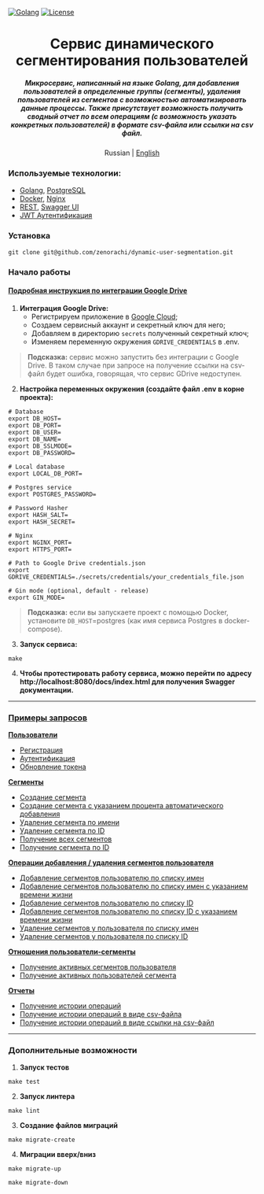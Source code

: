 [![Golang](https://img.shields.io/badge/Go-v1.21-EEEEEE?logo=go&logoColor=white&labelColor=00ADD8)](https://go.dev/)
[![License](https://img.shields.io/badge/license-MIT-green)](LICENSE)

<div align="center">
    <h1>Сервис динамического сегментирования пользователей</h1>
    <h5>
        Микросервис, написанный на языке Golang, для добавления пользователей в определенные группы (сегменты),
удаления пользователей из сегментов с возможностью автоматизировать данные процессы. Также присутствует возможность
получить сводный отчет по всем операциям (с возможность указать конкретных пользователей) в формате csv-файла или ссылки на csv файл.
    </h5>
    <p>
        Russian | <a href="README.md">English</a> 
    </p>
</div>

### Используемые технологии:
- [Golang](https://go.dev), [PostgreSQL](https://www.postgresql.org/)
- [Docker](https://www.docker.com/), [Nginx](https://nginx.org/ru/)
- [REST](https://ru.wikipedia.org/wiki/REST), [Swagger UI](https://swagger.io/tools/swagger-ui/)
- [JWT Аутентификация](https://jwt.io/)

### Установка
```shell
git clone git@github.com/zenorachi/dynamic-user-segmentation.git
```

### Начало работы
#### [Подробная инструкция по интеграции Google Drive](https://github.com/zenorachi/dynamic-user-segmentation/blob/main//docs/examples/01-google-drive-setup.ru.md)
1. **Интеграция Google Drive:**
    * Регистрируем приложение в [Google Cloud](https://developers.google.com/workspace/guides/create-project);
    * Создаем сервисный аккаунт и секретный ключ для него;
    * Добавляем в директорию `secrets` полученный секретный ключ;
    * Изменяем переменную окружения `GDRIVE_CREDENTIALS` в .env.
> **Подсказка:** сервис можно запустить без интеграции с Google Drive. В таком случае
> при запросе на получение ссылки на csv-файл будет ошибка, говорящая, что сервис GDrive недоступен.

2. **Настройка переменных окружения (создайте файл .env в корне проекта):**
```dotenv
# Database
export DB_HOST=
export DB_PORT=
export DB_USER=
export DB_NAME=
export DB_SSLMODE=
export DB_PASSWORD=

# Local database
export LOCAL_DB_PORT=

# Postgres service
export POSTGRES_PASSWORD=

# Password Hasher
export HASH_SALT=
export HASH_SECRET=

# Nginx
export NGINX_PORT=
export HTTPS_PORT=

# Path to Google Drive credentials.json
export GDRIVE_CREDENTIALS=./secrets/credentials/your_credentials_file.json

# Gin mode (optional, default - release)
export GIN_MODE=
```
> **Подсказка:** если вы запускаете проект с помощью Docker, установите `DB_HOST`=postgres (как имя сервиса Postgres в docker-compose).
3. **Запуск сервиса:**
```shell
make
```
4. **Чтобы протестировать работу сервиса, можно перейти по адресу
   http://localhost:8080/docs/index.html для получения Swagger документации.**

---

### [Примеры запросов](https://github.com/zenorachi/dynamic-user-segmentation/blob/main/docs/examples/01-requests.ru.md)

**[Пользователи](https://github.com/zenorachi/dynamic-user-segmentation/blob/main/docs/examples/01-requests.ru.md#Пользователи)**
* [Регистрация](https://github.com/zenorachi/dynamic-user-segmentation/blob/main/docs/examples/01-requests.ru.md#1-регистрация)
* [Аутентификация](https://github.com/zenorachi/dynamic-user-segmentation/blob/main/docs/examples/01-requests.ru.md#2-аутентификация)
* [Обновление токена](https://github.com/zenorachi/dynamic-user-segmentation/blob/main/docs/examples/01-requests.ru.md#3-обновление-токена)

**[Сегменты](https://github.com/zenorachi/dynamic-user-segmentation/blob/main/docs/examples/01-requests.ru.md#Сегменты)**
* [Создание сегмента](https://github.com/zenorachi/dynamic-user-segmentation/blob/main/docs/examples/01-requests.ru.md#1-создание-сегмента)
* [Создание сегмента с указанием процента автоматического добавления](https://github.com/zenorachi/dynamic-user-segmentation/blob/main/docs/examples/01-requests.ru.md#2-создание-сегмента-с-указанием-процента-автоматического-добавления)
* [Удаление сегмента по имени](https://github.com/zenorachi/dynamic-user-segmentation/blob/main/docs/examples/01-requests.ru.md#3-удаление-сегмента-по-имени)
* [Удаление сегмента по ID](https://github.com/zenorachi/dynamic-user-segmentation/blob/main/docs/examples/01-requests.ru.md#4-удаление-сегмента-по-id)
* [Получение всех сегментов](https://github.com/zenorachi/dynamic-user-segmentation/blob/main/docs/examples/01-requests.ru.md#5-получение-всех-сегментов)
* [Получение сегмента по ID](https://github.com/zenorachi/dynamic-user-segmentation/blob/main/docs/examples/01-requests.ru.md#6-получение-сегмента-по-id)

**[Операции добавления / удаления сегментов пользователя](https://github.com/zenorachi/dynamic-user-segmentation/blob/main/docs/examples/01-requests.ru.md#операции-добавления--удаления-сегментов-пользователя)**
* [Добавление сегментов пользователю по списку имен](https://github.com/zenorachi/dynamic-user-segmentation/blob/main/docs/examples/01-requests.ru.md#1-добавление-сегментов-пользователю-по-списку-имен)
* [Добавление сегментов пользователю по списку имен с указанием времени жизни](https://github.com/zenorachi/dynamic-user-segmentation/blob/main/docs/examples/01-requests.ru.md#2-добавление-сегментов-пользователю-по-списку-имен-с-указанием-времени-жизни)
* [Добавление сегментов пользователю по списку ID](https://github.com/zenorachi/dynamic-user-segmentation/blob/main/docs/examples/01-requests.ru.md#3-добавление-сегментов-пользователю-по-списку-id)
* [Добавление сегментов пользователю по списку ID с указанием времени жизни](https://github.com/zenorachi/dynamic-user-segmentation/blob/main/docs/examples/01-requests.ru.md#4-добавление-сегментов-пользователю-по-списку-id-с-указанием-времени-жизни)
* [Удаление сегментов у пользователя по списку имен](https://github.com/zenorachi/dynamic-user-segmentation/blob/main/docs/examples/01-requests.ru.md#5-удаление-сегментов-у-пользователя-по-списку-имен)
* [Удаление сегментов у пользователя по списку ID](https://github.com/zenorachi/dynamic-user-segmentation/blob/main/docs/examples/01-requests.ru.md#6-удаление-сегментов-у-пользователя-по-списку-id)

**[Отношения пользователи-сегменты](https://github.com/zenorachi/dynamic-user-segmentation/blob/main/docs/examples/01-requests.ru.md#отношения-пользователи-сегменты)**
* [Получение активных сегментов пользователя](https://github.com/zenorachi/dynamic-user-segmentation/blob/main/docs/examples/01-requests.ru.md#1-получение-активных-сегментов-пользователя)
* [Получение активных пользователей сегмента](https://github.com/zenorachi/dynamic-user-segmentation/blob/main/docs/examples/01-requests.ru.md#2-получение-активных-пользователей-сегмента)

**[Отчеты](https://github.com/zenorachi/dynamic-user-segmentation/blob/main/docs/examples/01-requests.ru.md#Отчеты)**
* [Получение истории операций](https://github.com/zenorachi/dynamic-user-segmentation/blob/main/docs/examples/01-requests.ru.md#1-получение-истории-операций)
* [Получение истории операций в виде csv-файла](https://github.com/zenorachi/dynamic-user-segmentation/blob/main/docs/examples/01-requests.ru.md#2-получение-истории-операций-в-виде-csv-файла)
* [Получение истории операций в виде ссылки на csv-файл](https://github.com/zenorachi/dynamic-user-segmentation/blob/main/docs/examples/01-requests.ru.md#3-получение-истории-операций-в-виде-ссылки-на-csv-файл)

---

### Дополнительные возможности
1. **Запуск тестов**
```shell
make test
```
2. **Запуск линтера**
```shell
make lint
```
3. **Создание файлов миграций**
```shell
make migrate-create
```
4. **Миграции вверх/вниз**
```shell
make migrate-up
```
```shell
make migrate-down
```